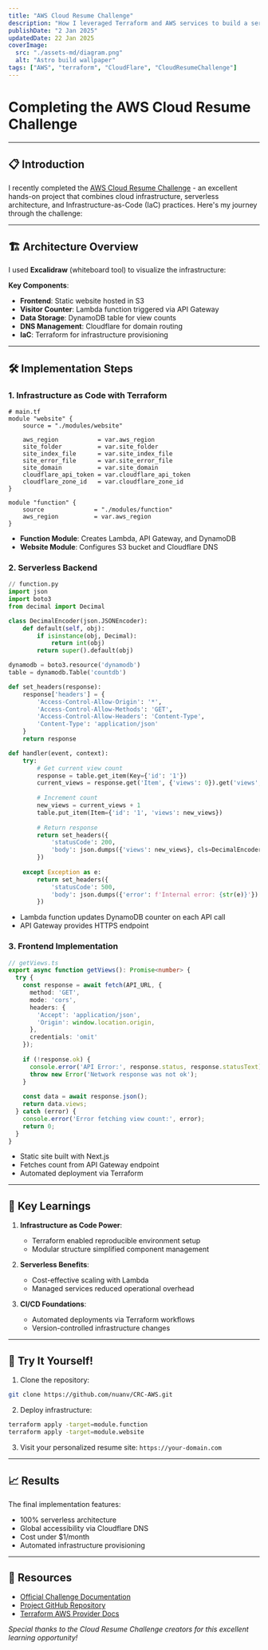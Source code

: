 ```yaml
---
title: "AWS Cloud Resume Challenge"
description: "How I leveraged Terraform and AWS services to build a serverless resume website with a visitor counter"
publishDate: "2 Jan 2025"
updatedDate: 22 Jan 2025
coverImage:
  src: "./assets-md/diagram.png"
  alt: "Astro build wallpaper"
tags: ["AWS", "terraform", "CloudFlare", "CloudResumeChallenge"]
---
```


# Completing the AWS Cloud Resume Challenge

---

## 📋 Introduction

I recently completed the [AWS Cloud Resume Challenge](https://cloudresumechallenge.dev/docs/the-challenge/aws/) - an excellent hands-on project that combines cloud infrastructure, serverless architecture, and Infrastructure-as-Code (IaC) practices. Here's my journey through the challenge:

---

## 🏗️ Architecture Overview

I used **Excalidraw** (whiteboard tool) to visualize the infrastructure:



**Key Components**:
- **Frontend**: Static website hosted in S3
- **Visitor Counter**: Lambda function triggered via API Gateway
- **Data Storage**: DynamoDB table for view counts
- **DNS Management**: Cloudflare for domain routing
- **IaC**: Terraform for infrastructure provisioning

---

## 🛠️ Implementation Steps

### 1. Infrastructure as Code with Terraform
```hcl
# main.tf
module "website" {
    source = "./modules/website"

    aws_region           = var.aws_region
    site_folder          = var.site_folder
    site_index_file      = var.site_index_file
    site_error_file      = var.site_error_file
    site_domain          = var.site_domain
    cloudflare_api_token = var.cloudflare_api_token
    cloudflare_zone_id   = var.cloudflare_zone_id
}

module "function" {
    source              = "./modules/function"
    aws_region          = var.aws_region
}
```
- **Function Module**: Creates Lambda, API Gateway, and DynamoDB
- **Website Module**: Configures S3 bucket and Cloudflare DNS

### 2. Serverless Backend
```python
// function.py
import json
import boto3
from decimal import Decimal

class DecimalEncoder(json.JSONEncoder):
    def default(self, obj):
        if isinstance(obj, Decimal):
            return int(obj)
        return super().default(obj)

dynamodb = boto3.resource('dynamodb')
table = dynamodb.Table('countdb')

def set_headers(response):
    response['headers'] = {
        'Access-Control-Allow-Origin': '*',
        'Access-Control-Allow-Methods': 'GET',
        'Access-Control-Allow-Headers': 'Content-Type',
        'Content-Type': 'application/json'
    }
    return response

def handler(event, context):
    try:
        # Get current view count
        response = table.get_item(Key={'id': '1'})
        current_views = response.get('Item', {'views': 0}).get('views', 0)
        
        # Increment count
        new_views = current_views + 1
        table.put_item(Item={'id': '1', 'views': new_views})
        
        # Return response
        return set_headers({
            'statusCode': 200,
            'body': json.dumps({'views': new_views}, cls=DecimalEncoder)
        })
        
    except Exception as e:
        return set_headers({
            'statusCode': 500,
            'body': json.dumps({'error': f'Internal error: {str(e)}'})
        })
```
- Lambda function updates DynamoDB counter on each API call
- API Gateway provides HTTPS endpoint

### 3. Frontend Implementation
```typescript
// getViews.ts
export async function getViews(): Promise<number> {
  try {
    const response = await fetch(API_URL, {
      method: 'GET',
      mode: 'cors',
      headers: {
        'Accept': 'application/json',
        'Origin': window.location.origin,
      },
      credentials: 'omit'
    });
    
    if (!response.ok) {
      console.error('API Error:', response.status, response.statusText);
      throw new Error('Network response was not ok');
    }
    
    const data = await response.json();
    return data.views;
  } catch (error) {
    console.error('Error fetching view count:', error);
    return 0;
  }
}
```
- Static site built with Next.js
- Fetches count from API Gateway endpoint
- Automated deployment via Terraform

---

## 🔑 Key Learnings

1. **Infrastructure as Code Power**:
   - Terraform enabled reproducible environment setup
   - Modular structure simplified component management

2. **Serverless Benefits**:
   - Cost-effective scaling with Lambda
   - Managed services reduced operational overhead

3. **CI/CD Foundations**:
   - Automated deployments via Terraform workflows
   - Version-controlled infrastructure changes

---

## 🚀 Try It Yourself!

1. Clone the repository:
```bash
git clone https://github.com/nuanv/CRC-AWS.git
```

2. Deploy infrastructure:
```bash
terraform apply -target=module.function
terraform apply -target=module.website
```

3. Visit your personalized resume site:
`https://your-domain.com`

---

## 📈 Results

The final implementation features:
- 100% serverless architecture
- Global accessibility via Cloudflare DNS
- Cost under $1/month
- Automated infrastructure provisioning

---

## 🔗 Resources
- [Official Challenge Documentation](https://cloudresumechallenge.dev/docs/the-challenge/aws/)
- [Project GitHub Repository](https://github.com/nuanv/CRC-AWS)
- [Terraform AWS Provider Docs](https://registry.terraform.io/providers/hashicorp/aws/latest/docs)

*Special thanks to the Cloud Resume Challenge creators for this excellent learning opportunity!*